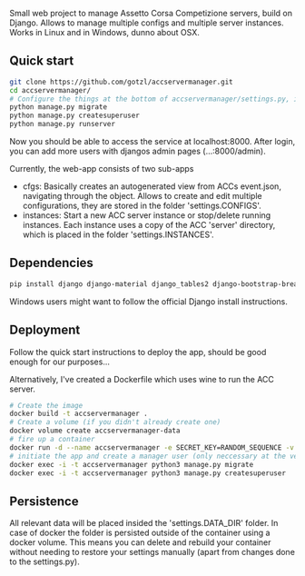 Small web project to manage Assetto Corsa Competizione servers, build on Django.
Allows to manage multiple configs and multiple server instances. Works in Linux and in Windows, dunno about OSX.


## Quick start
```bash
git clone https://github.com/gotzl/accservermanager.git
cd accservermanager/
# Configure the things at the bottom of accservermanager/settings.py, ie the path to your ACC server files
python manage.py migrate
python manage.py createsuperuser
python manage.py runserver
``` 

Now you should be able to access the service at localhost:8000.
After login, you can add more users with djangos admin pages (...:8000/admin).

Currently, the web-app consists of two sub-apps
* cfgs: Basically creates an autogenerated view from ACCs event.json, navigating through the object. Allows to create and edit multiple configurations, they are stored in the folder 'settings.CONFIGS'.
* instances: Start a new ACC server instance or stop/delete running instances. Each instance uses a copy of the ACC 'server' directory, which is placed in the folder 'settings.INSTANCES'.



## Dependencies
```bash
pip install django django-material django_tables2 django-bootstrap-breadcrumbs random-word
```
Windows users might want to follow the official Django install instructions.


## Deployment
Follow the quick start instructions to deploy the app, should be good enough for our purposes...

Alternatively, I've created a Dockerfile which uses wine to run the ACC server.

```bash
# Create the image
docker build -t accservermanager .
# Create a volume (if you didn't already create one)
docker volume create accservermanager-data
# fire up a container
docker run -d --name accservermanager -e SECRET_KEY=RANDOM_SEQUENCE -v accservermanager-data:/data -v PATH_TO_ACC/server:/server -p 8000:8000 -p 9231:9231/udp -p 9232:9232/tcp accservermanager
# initiate the app and create a manager user (only neccessary at the very first start)
docker exec -i -t accservermanager python3 manage.py migrate
docker exec -i -t accservermanager python3 manage.py createsuperuser
```


## Persistence
All relevant data will be placed insided the 'settings.DATA_DIR' folder. In case of docker the folder is persisted outside of the container using a docker volume.
This means you can delete and rebuild your container without needing to restore your settings manually (apart from changes done to the settings.py).
